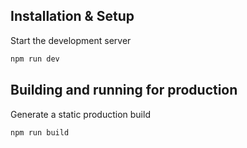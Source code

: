 ## Installation & Setup
Start the development server
```sh
npm run dev
```

## Building and running for production
Generate a static production build
```sh
npm run build
```
